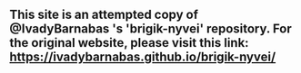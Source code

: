 ## This site is an attempted copy of @IvadyBarnabas 's 'brigik-nyvei' repository. For the original website, please visit this link: https://ivadybarnabas.github.io/brigik-nyvei/